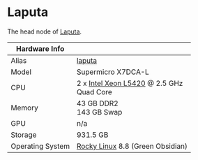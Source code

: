 
# Laputa

The head node of [Laputa](/systems/laputa).

**Hardware Info** | |
---|---
Alias | [laputa]()
Model | Supermicro X7DCA-L
CPU | 2 x [Intel Xeon L5420](https://ark.intel.com/content/www/us/en/ark/products/33929/intel-xeon-processor-l5420-12m-cache-2-50-ghz-1333-mhz-fsb.html) @ 2.5 GHz<br>Quad Core
Memory | 43 GB DDR2<br>143 GB Swap
GPU | n/a
Storage | 931.5 GB
Operating System | [Rocky Linux](https://rockylinux.org/) 8.8 (Green Obsidian)

